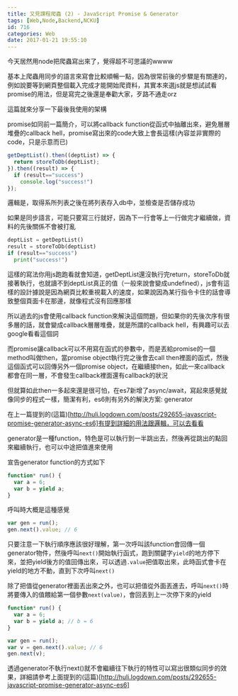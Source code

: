 ```yaml
---
title: 又見課程爬蟲 (2) - JavaScript Promise & Generator
tags: [Web,Node,Backend,NCKU]
id: 716
categories: Web
date: 2017-01-21 19:55:10
---
```


今天居然用node把爬蟲寫出來了，覺得超不可思議的wwww

基本上爬蟲用同步的語言來寫會比較順暢一點，因為很常前後的步驟是有關連的，例如說要等到網頁整個載入完成才能開始爬資料，其實本來選js就是想試試看promise的用法，但是寫完之後還是奉勸大家，歹路不通走orz

這篇就來分享一下最後我使用的架構

promise如同前一篇簡介，可以將callback function從函式中抽離出來，避免層層堆疊的callback hell，promise寫出來的code大致上會長這樣(內容並非實際的code，只是示意而已)

```javascript
getDeptList().then((deptList) => {
  return storeToDb(deptList);
}).then((result) => {
  if (result=="success")
    console.log("success!")
});
```

邏輯是，取得系所列表之後在將列表存入db中，並檢查是否儲存成功

如果是同步語言，可能只要寫三行就好，因為下一行會等上一行做完才繼續做，資料的先後關係不會被打亂

```python
deptList = getDeptList()
result = storeToDb(deptList)
if (result=="success")
  print("success!")
```

這樣的寫法你用js跑跑看就會知道，getDeptList還沒執行完return，storeToDb就接著執行，也就讀不到deptList真正的值（一般來說會變成undefined），js會有這樣的設計據說是因為網頁比較重視載入的速度，如果說因為某行指令卡住的話會導致整個頁面卡在那邊，就像程式沒有回應那樣

所以過去的js會使用callback function來解決這個問題，但如果你的先後次序有很多層的話，就會變成callback層層堆疊，就是所謂的callback hell，有興趣可以去google看看這個詞

而promise讓callback可以不用寫在函式的參數中，而是丟給promise的一個method叫做then，當promise object執行完之後會去call then裡面的函式，然後這個函式可以回傳另外一個promise object，在繼續接then，如此一來callback都會在同一層，不會發生callback裡面還有callback的狀況

但就算如此then一多起來還是很可怕，在es7新增了async/await，寫起來感覺就像同步的程式一樣，簡潔有利，es6則有另外的解決方案: generator

在上一篇提到的(這篇)[http://huli.logdown.com/posts/292655-javascript-promise-generator-async-es6]有提到詳細的用法跟邏輯，可以去看看

generator是一種function，特色是可以執行到一半跳出去，然後再從跳出的點回來繼續執行，也可以中途把值進來使用

宣告generator function的方式如下

```javascript
function* run() {
  var a = 6;
  var b = yield a;
}
```

呼叫時大概是這種感覺

```javascript
var gen = run();
gen.next().value; // 6
```

只要注意一下執行順序應該很好理解，第一次呼叫該function會回傳一個generator物件，然後呼叫`next()`開始執行函式，跑到關鍵字`yield`的地方停下來，並把yield後方的值回傳出來，可以透過`.value`把值取出來，此時函式會卡在yield的地方不動，直到下次呼叫`next()`

除了把值從generator裡面丟出來之外，也可以把值從外面丟進去，呼叫`next()`時將要傳入的值餵給第一個參數`next(value)`，會回丟到上一次停下來的yield

```javascript
function* run() {
  var a = 6;
  var b = yield a; // b = 6
}

var gen = run();
var v = gen.next().value; // 6
gen.next(v);
```

透過generator不執行next()就不會繼續往下執行的特性可以寫出很類似同步的效果，詳細請參考上面提到的(這篇)[http://huli.logdown.com/posts/292655-javascript-promise-generator-async-es6]